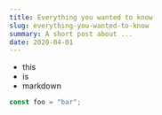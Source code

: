 ```yaml
---
title: Everything you wanted to know
slug: everything-you-wanted-to-know
summary: A short post about ...
date: 2020-04-01
---
```


- this
- is
- markdown

```js
const foo = "bar";
```
